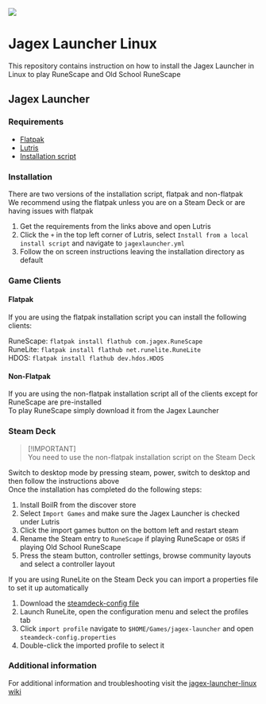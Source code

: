 ![](https://runescape.wiki/images/thumb/Jagex_Launcher_icon.png/128px-Jagex_Launcher_icon.png)
# Jagex Launcher Linux

This repository contains instruction on how to install the Jagex Launcher in Linux to play RuneScape and Old School RuneScape

## Jagex Launcher

### Requirements

* [Flatpak](https://www.flatpak.org/setup)<br>
* [Lutris](https://flathub.org/apps/net.lutris.Lutris)<br>
* [Installation script](https://github.com/TormStorm/jagex-launcher-linux/tree/testing/resources)<br>

### Installation

There are two versions of the installation script, flatpak and non-flatpak<br>
We recommend using the flatpak unless you are on a Steam Deck or are having issues with flatpak<br>

1. Get the requirements from the links above and open Lutris<br>
2. Click the `+` in the top left corner of Lutris, select `Install from a local install script` and navigate to `jagexlauncher.yml`<br>
3. Follow the on screen instructions leaving the installation directory as default<br>

### Game Clients

#### Flatpak

If you are using the flatpak installation script you can install the following clients:

RuneScape: `flatpak install flathub com.jagex.RuneScape`<br>
RuneLite: `flatpak install flathub net.runelite.RuneLite`<br>
HDOS: `flatpak install flathub dev.hdos.HDOS`<br>

#### Non-Flatpak

If you are using the non-flatpak installation script all of the clients except for RuneScape are pre-installed<br>
To play RuneScape simply download it from the Jagex Launcher<br>

### Steam Deck

> [!IMPORTANT]<br>
> You need to use the non-flatpak installation script on the Steam Deck<br>

Switch to desktop mode by pressing steam, power, switch to desktop and then follow the instructions above<br>
Once the installation has completed do the following steps:<br>

1. Install BoilR from the discover store<br>
2. Select `Import Games` and make sure the Jagex Launcher is checked under Lutris<br>
3. Click the import games button on the bottom left and restart steam<br>
4. Rename the Steam entry to `RuneScape` if playing RuneScape or `OSRS` if playing Old School RuneScape<br>
5. Press the steam button, controller settings, browse community layouts and select a controller layout<br>

If you are using RuneLite on the Steam Deck you can import a properties file to set it up automatically<br>

1. Download the [steamdeck-config file](https://github.com/TormStorm/jagex-launcher-linux/blob/testing/resources/steamdeck-config.properties)
2. Launch RuneLite, open the configuration menu and select the profiles tab<br>
3. Click `import profile` navigate to `$HOME/Games/jagex-launcher` and open `steamdeck-config.properties`
4. Double-click the imported profile to select it

### Additional information

For additional information and troubleshooting visit the [jagex-launcher-linux wiki](https://github.com/TormStorm/jagex-launcher-linux/wiki)<br>
